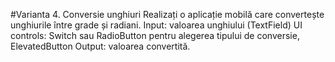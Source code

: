 #Varianta 4. 
Conversie unghiuri Realizați o aplicație mobilă care convertește unghiurile între grade și radiani. Input: valoarea unghiului (TextField) UI controls: Switch sau RadioButton pentru alegerea tipului de conversie, ElevatedButton Output: valoarea convertită.
